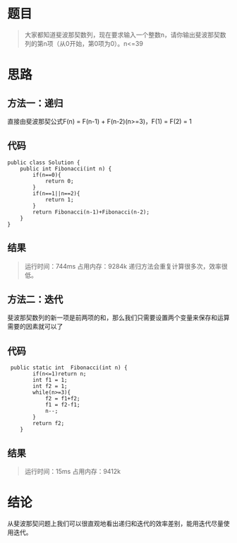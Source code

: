 # 题目
>大家都知道斐波那契数列，现在要求输入一个整数n，请你输出斐波那契数列的第n项（从0开始，第0项为0）。n<=39
# 思路
## 方法一：递归
直接由斐波那契公式F(n) = F(n-1) + F(n-2)(n>=3)，F(1) = F(2) = 1
## 代码
```
public class Solution {
    public int Fibonacci(int n) {
        if(n==0){
            return 0;
        }
        if(n==1||n==2){
            return 1;
        }
        return Fibonacci(n-1)+Fibonacci(n-2);
    }
}
```
## 结果
>运行时间：744ms 占用内存：9284k
递归方法会重复计算很多次，效率很低。

## 方法二：迭代
斐波那契数列的新一项是前两项的和，那么我们只需要设置两个变量来保存和运算需要的因素就可以了
## 代码
```
 public static int  Fibonacci(int n) {
        if(n<=1)return n;
        int f1 = 1;
        int f2 = 1;
        while(n>=3){
            f2 = f1+f2;
            f1 = f2-f1;
            n--;
        }
        return f2;
    }
 ```
 ## 结果
 >运行时间：15ms 占用内存：9412k
 # 结论
 从斐波那契问题上我们可以很直观地看出递归和迭代的效率差别，能用迭代尽量使用迭代。
